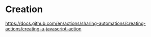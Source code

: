 # Creation

https://docs.github.com/en/actions/sharing-automations/creating-actions/creating-a-javascript-action

